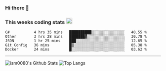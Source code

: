 ### Hi there 👋

<!--START_SECTION:giphy-->
<!--END_SECTION:giphy-->

### This weeks coding stats <img src="https://media1.giphy.com/media/LmNwrBhejkK9EFP504/giphy.gif?cid=ecf05e4723nsktnyyj53u162g7cy5rjqfg6gz06kxdg5y55g&rid=giphy.gif" width="20" height="20" />
<!--START_SECTION:waka-->
```text
C#           4 hrs 35 mins   ██████████░░░░░░░░░░░░░░░   40.55 % 
Other        3 hrs 28 mins   ███████▓░░░░░░░░░░░░░░░░░   30.78 % 
JSON         1 hr 25 mins    ███░░░░░░░░░░░░░░░░░░░░░░   12.65 % 
Git Config   36 mins         █▒░░░░░░░░░░░░░░░░░░░░░░░   05.38 % 
Docker       24 mins         █░░░░░░░░░░░░░░░░░░░░░░░░   03.62 % 
```
<!--END_SECTION:waka-->

---

![ism0080's Github Stats](https://github-readme-stats.vercel.app/api?username=ism0080&show_icons=true%hide_border=true&hide=issues)
![Top Langs](https://github-readme-stats.vercel.app/api/top-langs/?username=ism0080&layout=compact)

<!--
**ism0080/ism0080** is a ✨ _special_ ✨ repository because its `README.md` (this file) appears on your GitHub profile.

Here are some ideas to get you started:

- 🔭 I’m currently working on ...
- 🌱 I’m currently learning ...
- 👯 I’m looking to collaborate on ...
- 🤔 I’m looking for help with ...
- 💬 Ask me about ...
- 📫 How to reach me: ...
- 😄 Pronouns: ...
- ⚡ Fun fact: ...
-->
